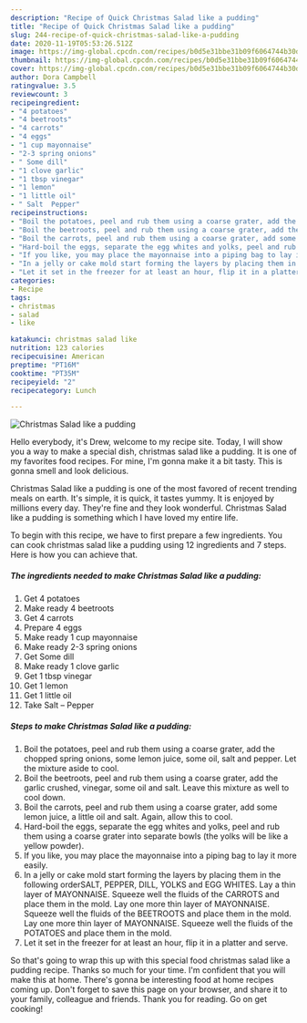 ```yaml
---
description: "Recipe of Quick Christmas Salad like a pudding"
title: "Recipe of Quick Christmas Salad like a pudding"
slug: 244-recipe-of-quick-christmas-salad-like-a-pudding
date: 2020-11-19T05:53:26.512Z
image: https://img-global.cpcdn.com/recipes/b0d5e31bbe31b09f6064744b30d5f87b/751x532cq70/christmas-salad-like-a-pudding-recipe-main-photo.jpg
thumbnail: https://img-global.cpcdn.com/recipes/b0d5e31bbe31b09f6064744b30d5f87b/751x532cq70/christmas-salad-like-a-pudding-recipe-main-photo.jpg
cover: https://img-global.cpcdn.com/recipes/b0d5e31bbe31b09f6064744b30d5f87b/751x532cq70/christmas-salad-like-a-pudding-recipe-main-photo.jpg
author: Dora Campbell
ratingvalue: 3.5
reviewcount: 3
recipeingredient:
- "4 potatoes"
- "4 beetroots"
- "4 carrots"
- "4 eggs"
- "1 cup mayonnaise"
- "2-3 spring onions"
- " Some dill"
- "1 clove garlic"
- "1 tbsp vinegar"
- "1 lemon"
- "1 little oil"
- " Salt  Pepper"
recipeinstructions:
- "Boil the potatoes, peel and rub them using a coarse grater, add the chopped spring onions, some lemon juice, some oil, salt and pepper. Let the mixture aside to cool."
- "Boil the beetroots, peel and rub them using a coarse grater, add the garlic crushed, vinegar, some oil and salt. Leave this mixture as well to cool down."
- "Boil the carrots, peel and rub them using a coarse grater, add some lemon juice, a little oil and salt. Again, allow this to cool."
- "Hard-boil the eggs, separate the egg whites and yolks, peel and rub them using a coarse grater into separate bowls (the yolks will be like a yellow powder)."
- "If you like, you may place the mayonnaise into a piping bag to lay it more easily."
- "In a jelly or cake mold start forming the layers by placing them in the following orderSALT, PEPPER, DILL, YOLKS and EGG WHITES. Lay a thin layer of MAYONNAISE. Squeeze well the fluids of the CARROTS and place them in the mold. Lay one more thin layer of MAYONNAISE. Squeeze well the fluids of the BEETROOTS and place them in the mold. Lay one more thin layer of MAYONNAISE. Squeeze well the fluids of the POTATOES and place them in the mold."
- "Let it set in the freezer for at least an hour, flip it in a platter and serve."
categories:
- Recipe
tags:
- christmas
- salad
- like

katakunci: christmas salad like 
nutrition: 123 calories
recipecuisine: American
preptime: "PT16M"
cooktime: "PT35M"
recipeyield: "2"
recipecategory: Lunch

---
```



![Christmas Salad like a pudding](https://img-global.cpcdn.com/recipes/b0d5e31bbe31b09f6064744b30d5f87b/751x532cq70/christmas-salad-like-a-pudding-recipe-main-photo.jpg)

Hello everybody, it's Drew, welcome to my recipe site. Today, I will show you a way to make a special dish, christmas salad like a pudding. It is one of my favorites food recipes. For mine, I'm gonna make it a bit tasty. This is gonna smell and look delicious.

Christmas Salad like a pudding is one of the most favored of recent trending meals on earth. It's simple, it is quick, it tastes yummy. It is enjoyed by millions every day. They're fine and they look wonderful. Christmas Salad like a pudding is something which I have loved my entire life.




To begin with this recipe, we have to first prepare a few ingredients. You can cook christmas salad like a pudding using 12 ingredients and 7 steps. Here is how you can achieve that.

<!--inarticleads1-->

##### The ingredients needed to make Christmas Salad like a pudding:

1. Get 4 potatoes
1. Make ready 4 beetroots
1. Get 4 carrots
1. Prepare 4 eggs
1. Make ready 1 cup mayonnaise
1. Make ready 2-3 spring onions
1. Get  Some dill
1. Make ready 1 clove garlic
1. Get 1 tbsp vinegar
1. Get 1 lemon
1. Get 1 little oil
1. Take  Salt – Pepper




<!--inarticleads2-->

##### Steps to make Christmas Salad like a pudding:

1. Boil the potatoes, peel and rub them using a coarse grater, add the chopped spring onions, some lemon juice, some oil, salt and pepper. Let the mixture aside to cool.
1. Boil the beetroots, peel and rub them using a coarse grater, add the garlic crushed, vinegar, some oil and salt. Leave this mixture as well to cool down.
1. Boil the carrots, peel and rub them using a coarse grater, add some lemon juice, a little oil and salt. Again, allow this to cool.
1. Hard-boil the eggs, separate the egg whites and yolks, peel and rub them using a coarse grater into separate bowls (the yolks will be like a yellow powder).
1. If you like, you may place the mayonnaise into a piping bag to lay it more easily.
1. In a jelly or cake mold start forming the layers by placing them in the following orderSALT, PEPPER, DILL, YOLKS and EGG WHITES. Lay a thin layer of MAYONNAISE. Squeeze well the fluids of the CARROTS and place them in the mold. Lay one more thin layer of MAYONNAISE. Squeeze well the fluids of the BEETROOTS and place them in the mold. Lay one more thin layer of MAYONNAISE. Squeeze well the fluids of the POTATOES and place them in the mold.
1. Let it set in the freezer for at least an hour, flip it in a platter and serve.




So that's going to wrap this up with this special food christmas salad like a pudding recipe. Thanks so much for your time. I'm confident that you will make this at home. There's gonna be interesting food at home recipes coming up. Don't forget to save this page on your browser, and share it to your family, colleague and friends. Thank you for reading. Go on get cooking!
